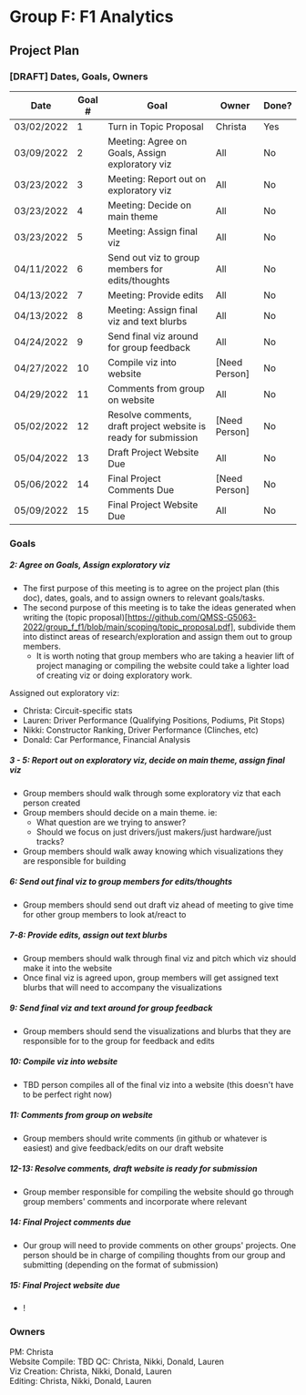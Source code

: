 # Group F: F1 Analytics
## Project Plan

### [DRAFT] Dates, Goals, Owners
| Date       | Goal # | Goal                                                            | Owner         | Done? |
| ---------- | ------ | --------------------------------------------------------------- | ------------- | ----- |
| 03/02/2022 | 1 | Turn in Topic Proposal                                          | Christa       | Yes   |
| 03/09/2022 | 2 | Meeting: Agree on Goals, Assign exploratory viz                 | All           | No    |
| 03/23/2022 | 3 | Meeting: Report out on exploratory viz                          | All           | No    |
| 03/23/2022 | 4 | Meeting: Decide on main theme                                   | All           | No    |
| 03/23/2022 | 5 | Meeting: Assign final viz                                       | All           | No    |
| 04/11/2022 | 6 | Send out viz to group members for edits/thoughts                | All           | No    |
| 04/13/2022 | 7 | Meeting: Provide edits                                          | All           | No    |
| 04/13/2022 | 8 | Meeting: Assign final viz and text blurbs                       | All           | No    |
| 04/24/2022 | 9 | Send final viz around for group feedback                        | All           | No    |
| 04/27/2022 | 10 | Compile viz into website                                        | [Need Person] | No    |
| 04/29/2022 | 11 | Comments from group on website                                  | All           | No    |
| 05/02/2022 | 12 | Resolve comments, draft project website is ready for submission | [Need Person] | No    |
| 05/04/2022 | 13 | Draft Project Website Due                                       | All           | No    |
| 05/06/2022 | 14 | Final Project Comments Due                                      | [Need Person] | No    |
| 05/09/2022 | 15 | Final Project Website Due                                       | All           | No    |

### Goals
##### 2: Agree on Goals, Assign exploratory viz
  - The first purpose of this meeting is to agree on the project plan (this doc), dates, goals, and to assign owners to relevant goals/tasks.
  - The second purpose of this meeting is to take the ideas generated when writing the (topic proposal)[https://github.com/QMSS-G5063-2022/group_f_f1/blob/main/scoping/topic_proposal.pdf], subdivide them into distinct areas of research/exploration and assign them out to group members. 
    - It is worth noting that group members who are taking a heavier lift of project managing or compiling the website could take a lighter load of creating viz or doing exploratory work.

Assigned out exploratory viz:
- Christa: Circuit-specific stats
- Lauren: Driver Performance (Qualifying Positions, Podiums, Pit Stops)
- Nikki: Constructor Ranking, Driver Performance (Clinches, etc)
- Donald: Car Performance, Financial Analysis

##### 3 - 5: Report out on exploratory viz, decide on main theme, assign final viz
  - Group members should walk through some exploratory viz that each person created
  - Group members should decide on a main theme. ie:
    - What question are we trying to answer?
    - Should we focus on just drivers/just makers/just hardware/just tracks?
  - Group members should walk away knowing which visualizations they are responsible for building
##### 6: Send out final viz to group members for edits/thoughts
  - Group members should send out draft viz ahead of meeting to give time for other group members to look at/react to
##### 7-8: Provide edits, assign out text blurbs
  - Group members should walk through final viz and pitch which viz should make it into the website
  - Once final viz is agreed upon, group members will get assigned text blurbs that will need to accompany the visualizations
##### 9: Send final viz and text around for group feedback
  - Group members should send the visualizations and blurbs that they are responsible for to the group for feedback and edits
##### 10: Compile viz into website
  - TBD person compiles all of the final viz into a website (this doesn't have to be perfect right now)
##### 11: Comments from group on website
  - Group members should write comments (in github or whatever is easiest) and give feedback/edits on our draft website
##### 12-13: Resolve comments, draft website is ready for submission
  - Group member responsible for compiling the website should go through group members' comments and incorporate where relevant
##### 14: Final Project comments due
  - Our group will need to provide comments on other groups' projects. One person should be in charge of compiling thoughts from our group and submitting (depending on the format of submission)
##### 15: Final Project website due
  - !

### Owners
PM: Christa  
Website Compile:  TBD
QC: Christa, Nikki, Donald, Lauren  
Viz Creation: Christa, Nikki, Donald, Lauren  
Editing: Christa, Nikki, Donald, Lauren  
